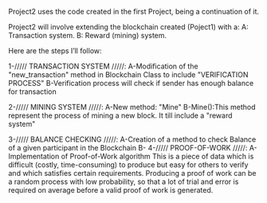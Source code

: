 Project2 uses the code created in the first Project, being a continuation of it.

Project2 will involve extending the blockchain created (Poject1) with a:
    A: Transaction system.
    B: Reward (mining) system. 

Here are the steps I’ll follow:

1-/////    TRANSACTION SYSTEM    /////:
    A-Modification of the "new_transaction" method in Blockchain Class to include "VERIFICATION PROCESS"
    B-Verification process will check if sender has enough balance for transaction

2-/////    MINING SYSTEM    /////:
    A-New method: "Mine"
    B-Mine():This method represent the process of mining a new block. It till include a "reward system" 

3-/////    BALANCE CHECKING    /////:
    A-Creation of a method to check Balance of a given participant in the Blockchain
    B-
4-/////    PROOF-OF-WORK    /////:
    A-Implementation of Proof-of-Work algorithm
        This is a piece of data which is difficult (costly, time-consuming) to produce but easy for others to verify and which satisfies certain requirements. Producing a proof of work can be a random process with low probability, so that a lot of trial and error is required on average before a valid proof of work is generated.


